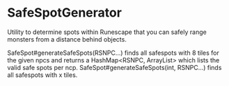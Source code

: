 # SafeSpotGenerator

Utility to determine spots within Runescape that you can safely range monsters from a distance behind objects.

SafeSpot#generateSafeSpots(RSNPC...) finds all safespots with 8 tiles for the given npcs and returns a HashMap<RSNPC, ArrayList<RSTile>> which lists the valid safe spots per ncp.
SafeSpot#generateSafeSpots(int, RSNPC...) finds all safespots with x tiles.


